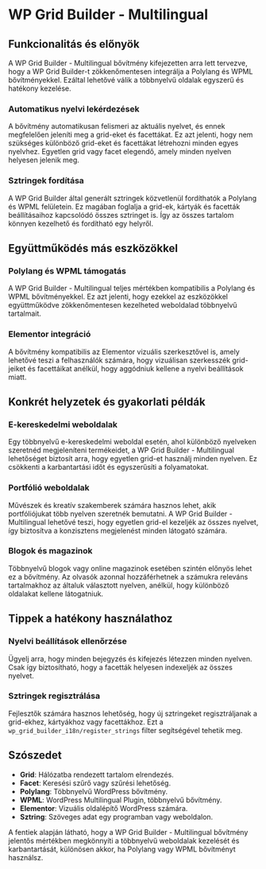 # WP Grid Builder - Multilingual

## Funkcionalitás és előnyök

A WP Grid Builder - Multilingual bővítmény kifejezetten arra lett tervezve, hogy a WP Grid Builder-t zökkenőmentesen integrálja a Polylang és WPML bővítményekkel. Ezáltal lehetővé válik a többnyelvű oldalak egyszerű és hatékony kezelése.

### Automatikus nyelvi lekérdezések

A bővítmény automatikusan felismeri az aktuális nyelvet, és ennek megfelelően jeleníti meg a grid-eket és facettákat. Ez azt jelenti, hogy nem szükséges különböző grid-eket és facettákat létrehozni minden egyes nyelvhez. Egyetlen grid vagy facet elegendő, amely minden nyelven helyesen jelenik meg.

### Sztringek fordítása

A WP Grid Builder által generált sztringek közvetlenül fordíthatók a Polylang és WPML felületein. Ez magában foglalja a grid-ek, kártyák és facetták beállításaihoz kapcsolódó összes sztringet is. Így az összes tartalom könnyen kezelhető és fordítható egy helyről.

## Együttműködés más eszközökkel

### Polylang és WPML támogatás

A WP Grid Builder - Multilingual teljes mértékben kompatibilis a Polylang és WPML bővítményekkel. Ez azt jelenti, hogy ezekkel az eszközökkel együttműködve zökkenőmentesen kezelheted weboldalad többnyelvű tartalmait.

### Elementor integráció

A bővítmény kompatibilis az Elementor vizuális szerkesztővel is, amely lehetővé teszi a felhasználók számára, hogy vizuálisan szerkesszék grid-jeiket és facettáikat anélkül, hogy aggódniuk kellene a nyelvi beállítások miatt.

## Konkrét helyzetek és gyakorlati példák

### E-kereskedelmi weboldalak

Egy többnyelvű e-kereskedelmi weboldal esetén, ahol különböző nyelveken szeretnéd megjeleníteni termékeidet, a WP Grid Builder - Multilingual lehetőséget biztosít arra, hogy egyetlen grid-et használj minden nyelven. Ez csökkenti a karbantartási időt és egyszerűsíti a folyamatokat.

### Portfólió weboldalak

Művészek és kreatív szakemberek számára hasznos lehet, akik portfóliójukat több nyelven szeretnék bemutatni. A WP Grid Builder - Multilingual lehetővé teszi, hogy egyetlen grid-el kezeljék az összes nyelvet, így biztosítva a konzisztens megjelenést minden látogató számára.

### Blogok és magazinok

Többnyelvű blogok vagy online magazinok esetében szintén előnyös lehet ez a bővítmény. Az olvasók azonnal hozzáférhetnek a számukra releváns tartalmakhoz az általuk választott nyelven, anélkül, hogy különböző oldalakat kellene látogatniuk.

## Tippek a hatékony használathoz

### Nyelvi beállítások ellenőrzése

Ügyelj arra, hogy minden bejegyzés és kifejezés létezzen minden nyelven. Csak így biztosítható, hogy a facetták helyesen indexeljék az összes nyelvet.

### Sztringek regisztrálása

Fejlesztők számára hasznos lehetőség, hogy új sztringeket regisztráljanak a grid-ekhez, kártyákhoz vagy facettákhoz. Ezt a `wp_grid_builder_i18n/register_strings` filter segítségével tehetik meg.

## Szószedet

- **Grid**: Hálózatba rendezett tartalom elrendezés.
- **Facet**: Keresési szűrő vagy szűrési lehetőség.
- **Polylang**: Többnyelvű WordPress bővítmény.
- **WPML**: WordPress Multilingual Plugin, többnyelvű bővítmény.
- **Elementor**: Vizuális oldalépítő WordPress számára.
- **Sztring**: Szöveges adat egy programban vagy weboldalon.
  
A fentiek alapján látható, hogy a WP Grid Builder - Multilingual bővítmény jelentős mértékben megkönnyíti a többnyelvű weboldalak kezelését és karbantartását, különösen akkor, ha Polylang vagy WPML bővítményt használsz.